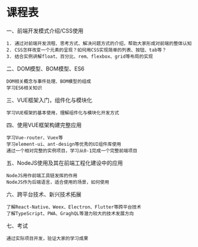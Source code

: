 # 课程表

一、前端开发模式介绍/CSS使用
```
1. 通过对前端开发流程、思考方式、解决问题方式的介绍，帮助大家形成对前端的整体认知
2. CSS怎样改变一个元素的呈现？如何用CSS实现简单的列表、按钮、tab等？
3. 结合实例讲解float、百分比、rem、flexbox、grid等布局的实现
```

二、DOM模型、BOM模型、ES6
```
DOM相关概念与事件处理、BOM模型的组成
学习ES6相关知识
```

三、VUE框架入门，组件化与模块化
```
学习VUE框架的基本使用，理解组件化与模块化开发方式
```

四、使用VUE框架构建完整应用
```
学习Vue-router、Vuex等
学习element-ui、ant-design等优秀的UI组件库使用
通过一个相对完整的实例项目，学习从0-1完成一个完整前端项目
```
五、NodeJS使用及其在前端工程化建设中的应用
```
NodeJS用作前端工具链发挥的作用
NodeJS作为后端语言，适合使用的场景，如何使用
```   
六、跨平台技术、新兴技术拓展
```
了解React-Native、Weex、Electron、Flutter等跨平台技术
了解TypeScript、PWA、GraghQL等潜力较大的技术发展方向
```

七、考试
```
通过实际项目开发，验证大家的学习成果
```